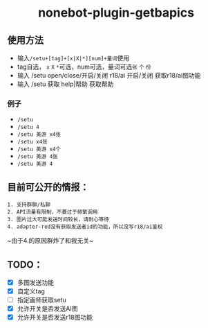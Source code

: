 # <center>nonebot-plugin-getbapics</center>
## 使用方法
* 输入```/setu+[tag]+[x|X|*][num]+量词```使用
* tag自选， ```x``` ```X``` ```*```可选，num可选，量词可选```张``` ```个``` ```份```
* 输入 /setu open/close/开启/关闭 r18/ai 开启/关闭 获取r18/ai图功能
* 输入 /setu 获取 help|帮助 获取帮助
### 例子
* ```/setu```
* ```/setu 4```
* ```/setu 美游 x4张```
* ```/setu x4张```
* ```/setu 美游 x4个```
* ```/setu 美游 4张```
* ```/setu 美游 4```

## 目前可公开的情报：
```
1. 支持群聊/私聊
2. API流量有限制，不要过于频繁调用
3. 图片过大可能发送时间较长，请耐心等待
4. adapter-red没有获取发送者id的功能，所以没写r18/ai鉴权
```
~由于4.的原因群炸了和我无关~
## TODO：

- [x] 多图发送功能
- [x] 自定义tag
- [ ] 指定画师获取setu
- [x] 允许开关是否发送AI图
- [x] 允许开关是否发送r18图功能

